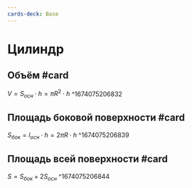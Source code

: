 ```yaml
---
cards-deck: Base
---
```


# Цилиндр

## Объём #card 
$V = S_{осн} \cdot h = \pi R^2 \cdot h$
^1674075206832

## Площадь боковой поверхности #card 
$S_{бок} = l_{осн} \cdot h = 2\pi R \cdot h$
^1674075206839

## Площадь всей поверхности #card 
$S = S_{бок} + 2S_{осн}$
^1674075206844
